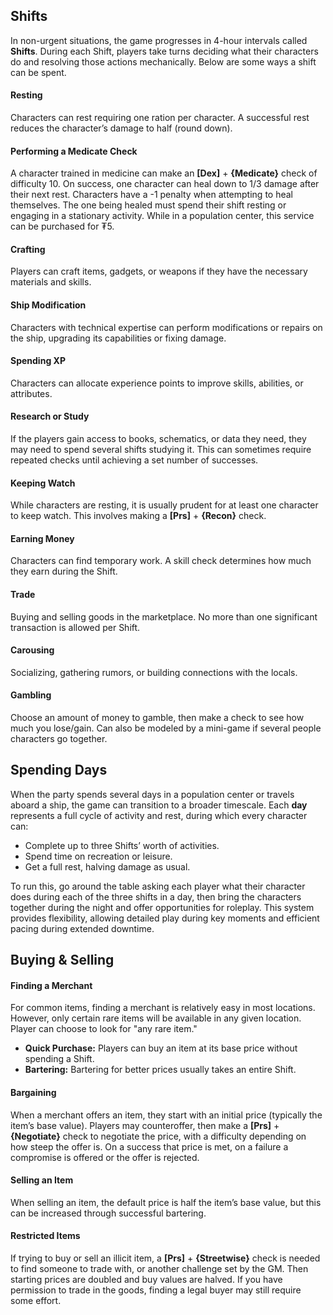 ## Shifts
In non-urgent situations, the game progresses in 4-hour intervals called **Shifts**. During each Shift, players take turns deciding what their characters do and resolving those actions mechanically. Below are some ways a shift can be spent.
#### Resting
Characters can rest requiring one ration per character. A successful rest reduces the character’s damage to half (round down).
#### Performing a Medicate Check
A character trained in medicine can make an **\[Dex\]** + **{Medicate}** check of difficulty 10. On success, one character can heal down to 1/3 damage after their next rest. Characters have a -1 penalty when attempting to heal themselves. The one being healed must spend their shift resting or engaging in a stationary activity. While in a population center, this service can be purchased for ₮5.
#### Crafting
Players can craft items, gadgets, or weapons if they have the necessary materials and skills.
#### Ship Modification
Characters with technical expertise can perform modifications or repairs on the ship, upgrading its capabilities or fixing damage.
#### Spending XP
Characters can allocate experience points to improve skills, abilities, or attributes.
#### Research or Study
If the players gain access to books, schematics, or data they need, they may need to spend several shifts studying it. This can sometimes require repeated checks until achieving a set number of successes.
#### Keeping Watch
While characters are resting, it is usually prudent for at least one character to keep watch. This involves making a **\[Prs\]** + **{Recon}** check.
#### Earning Money
Characters can find temporary work. A skill check determines how much they earn during the Shift.
#### Trade
Buying and selling goods in the marketplace. No more than one significant transaction is allowed per Shift.
#### Carousing
Socializing, gathering rumors, or building connections with the locals.
#### Gambling
Choose an amount of money to gamble, then make a check to see how much you lose/gain. Can also be modeled by a mini-game if several people characters go together.
## Spending Days
When the party spends several days in a population center or travels aboard a ship, the game can transition to a broader timescale. Each **day** represents a full cycle of activity and rest, during which every character can:
- Complete up to three Shifts’ worth of activities.
- Spend time on recreation or leisure.
- Get a full rest, halving damage as usual.

To run this, go around the table asking each player what their character does during each of the three shifts in a day, then bring the characters together during the night and offer opportunities for roleplay. This system provides flexibility, allowing detailed play during key moments and efficient pacing during extended downtime.
## Buying & Selling
#### Finding a Merchant
For common items, finding a merchant is relatively easy in most locations. However, only certain rare items will be available in any given location. Player can choose to look for "any rare item."
- **Quick Purchase:** Players can buy an item at its base price without spending a Shift.
- **Bartering:** Bartering for better prices usually takes an entire Shift.
#### Bargaining
When a merchant offers an item, they start with an initial price (typically the item’s base value). Players may counteroffer, then make a **\[Prs\]** + **{Negotiate}** check to negotiate the price, with a difficulty depending on how steep the offer is. On a success that price is met, on a failure a compromise is offered or the offer is rejected.
#### Selling an Item
When selling an item, the default price is half the item’s base value, but this can be increased through successful bartering.
#### Restricted Items
If trying to buy or sell an illicit item, a **\[Prs\]** + **{Streetwise}** check is needed to find someone to trade with, or another challenge set by the GM. Then starting prices are doubled and buy values are halved. If you have permission to trade in the goods, finding a legal buyer may still require some effort.
